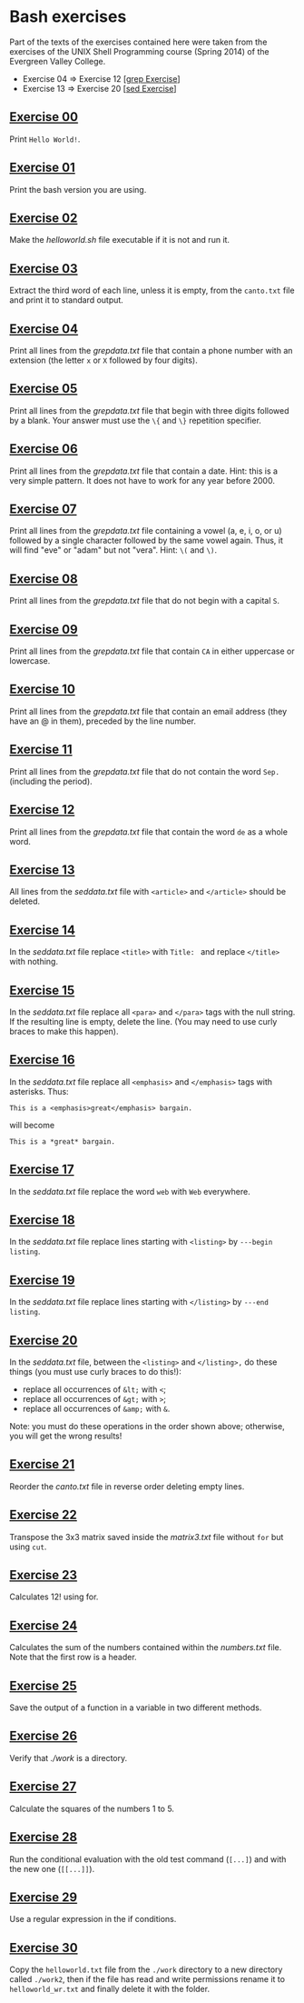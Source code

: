 # Bash exercises
Part of the texts of the exercises contained here were taken from the exercises of the UNIX Shell Programming course (Spring 2014) of the Evergreen Valley College.
- Exercise 04 => Exercise 12 [[grep Exercise](http://evc-cit.info/cit052/grep1.html)]
- Exercise 13 => Exercise 20 [[sed Exercise](http://evc-cit.info/cit052/sed_exercise.html)]

## [Exercise 00](https://github.com/RiccardoCuccu/sh/blob/master/exercises/es00.sh)
Print `Hello World!`.

## [Exercise 01](https://github.com/RiccardoCuccu/sh/blob/master/exercises/es01.sh)
Print the bash version you are using.

## [Exercise 02](https://github.com/RiccardoCuccu/sh/blob/master/exercises/es02.sh)
Make the _helloworld.sh_ file executable if it is not and run it.

## [Exercise 03](https://github.com/RiccardoCuccu/sh/blob/master/exercises/es03.sh)
Extract the third word of each line, unless it is empty, from the `canto.txt` file and print it to standard output.

## [Exercise 04](https://github.com/RiccardoCuccu/sh/blob/master/exercises/es04.sh)
Print all lines from the _grepdata.txt_ file that contain a phone number with an extension (the letter `x` or `X` followed by four digits).

## [Exercise 05](https://github.com/RiccardoCuccu/sh/blob/master/exercises/es05.sh)
Print all lines from the _grepdata.txt_ file that begin with three digits followed by a blank. Your answer must use the `\{` and `\}` repetition specifier.

## [Exercise 06](https://github.com/RiccardoCuccu/sh/blob/master/exercises/es06.sh)
Print all lines from the _grepdata.txt_ file that contain a date. Hint: this is a very simple pattern. It does not have to work for any year before 2000.

## [Exercise 07](https://github.com/RiccardoCuccu/sh/blob/master/exercises/es07.sh)
Print all lines from the _grepdata.txt_ file containing a vowel (a, e, i, o, or u) followed by a single character followed by the same vowel again. Thus, it will find "eve" or "adam" but not "vera". Hint: `\(` and `\)`.

## [Exercise 08](https://github.com/RiccardoCuccu/sh/blob/master/exercises/es08.sh)
Print all lines from the _grepdata.txt_ file that do not begin with a capital `S`.

## [Exercise 09](https://github.com/RiccardoCuccu/sh/blob/master/exercises/es09.sh)
Print all lines from the _grepdata.txt_ file that contain `CA` in either uppercase or lowercase.

## [Exercise 10](https://github.com/RiccardoCuccu/sh/blob/master/exercises/es10.sh)
Print all lines from the _grepdata.txt_ file that contain an email address (they have an @ in them), preceded by the line number.

## [Exercise 11](https://github.com/RiccardoCuccu/sh/blob/master/exercises/es11.sh)
Print all lines from the _grepdata.txt_ file that do not contain the word `Sep.` (including the period).

## [Exercise 12](https://github.com/RiccardoCuccu/sh/blob/master/exercises/es12.sh)
Print all lines from the _grepdata.txt_ file that contain the word `de` as a whole word.

## [Exercise 13](https://github.com/RiccardoCuccu/sh/blob/master/exercises/es13.sh)
All lines from the _seddata.txt_ file with `<article>` and `</article>` should be deleted.

## [Exercise 14](https://github.com/RiccardoCuccu/sh/blob/master/exercises/es14.sh)
In the _seddata.txt_ file replace `<title>` with `Title: ` and replace `</title>` with nothing.

## [Exercise 15](https://github.com/RiccardoCuccu/sh/blob/master/exercises/es15.sh)
In the _seddata.txt_ file replace all `<para>` and `</para>` tags with the null string. If the resulting line is empty, delete the line. (You may need to use curly braces to make this happen).

## [Exercise 16](https://github.com/RiccardoCuccu/sh/blob/master/exercises/es16.sh)
In the _seddata.txt_ file replace all `<emphasis>` and `</emphasis>` tags with asterisks. Thus:
```
This is a <emphasis>great</emphasis> bargain.
```
will become
```
This is a *great* bargain.
```

## [Exercise 17](https://github.com/RiccardoCuccu/sh/blob/master/exercises/es17.sh)
In the _seddata.txt_ file replace the word `web` with `Web` everywhere.

## [Exercise 18](https://github.com/RiccardoCuccu/sh/blob/master/exercises/es18.sh)
In the _seddata.txt_ file replace lines starting with `<listing>` by `---begin listing`.

## [Exercise 19](https://github.com/RiccardoCuccu/sh/blob/master/exercises/es19.sh)
In the _seddata.txt_ file replace lines starting with `</listing>` by `---end listing`.

## [Exercise 20](https://github.com/RiccardoCuccu/sh/blob/master/exercises/es20.sh)
In the _seddata.txt_ file, between the `<listing>` and `</listing>,` do these things (you must use curly braces to do this!):
- replace all occurrences of `&lt;` with `<`;
- replace all occurrences of `&gt;` with `>`;
- replace all occurrences of `&amp;` with `&`.

Note: you must do these operations in the order shown above; otherwise, you will get the wrong results!

## [Exercise 21](https://github.com/RiccardoCuccu/sh/blob/master/exercises/es21.sh)
Reorder the _canto.txt_ file in reverse order deleting empty lines.

## [Exercise 22](https://github.com/RiccardoCuccu/sh/blob/master/exercises/es22.sh)
Transpose the 3x3 matrix saved inside the _matrix3.txt_ file without `for` but using `cut`.

## [Exercise 23](https://github.com/RiccardoCuccu/sh/blob/master/exercises/es23.sh)
Calculates 12! using for.

## [Exercise 24](https://github.com/RiccardoCuccu/sh/blob/master/exercises/es24.sh)
Calculates the sum of the numbers contained within the _numbers.txt_ file. Note that the first row is a header.

## [Exercise 25](https://github.com/RiccardoCuccu/sh/blob/master/exercises/es25.sh)
Save the output of a function in a variable in two different methods.

## [Exercise 26](https://github.com/RiccardoCuccu/sh/blob/master/exercises/es26.sh)
Verify that _./work_ is a directory.

## [Exercise 27](https://github.com/RiccardoCuccu/sh/blob/master/exercises/es27.sh)
Calculate the squares of the numbers 1 to 5.

## [Exercise 28](https://github.com/RiccardoCuccu/sh/blob/master/exercises/es28.sh)
Run the conditional evaluation with the old test command (`[...]`) and with the new one (`[[...]]`).

## [Exercise 29](https://github.com/RiccardoCuccu/sh/blob/master/exercises/es29.sh)
Use a regular expression in the if conditions.

## [Exercise 30](https://github.com/RiccardoCuccu/sh/blob/master/exercises/es30.sh)
Copy the `helloworld.txt` file from the `./work` directory to a new directory called `./work2`, then if the file has read and write permissions rename it to `helloworld_wr.txt` and finally delete it with the folder.